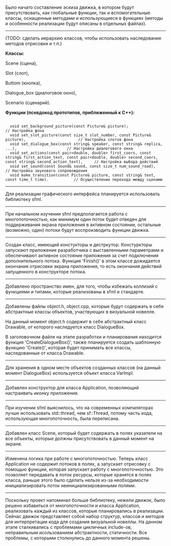 Было начато составление эскиза движка, в котором будут присутствовать, как глобальные функции, так и вспомогательные классы, оснащенные методами и использующиеся в функциях (методы и особенности реализации будут описаны в отдельных файлах).

-------------------------------------------------------------------------------------------

(TODO: сделать иерархию классов, чтобы использовать наследование методов отрисовки и т.п.)

**Классы:**

  Scene (сцена), 
  
  Slot (слот), 
  
  Buttom (кнопка), 
  
  Dialogue_box (диалоговое окно), 
  
  Scenario (сценарий).

**Функции (псевдокод прототипов, приближенный к C++):**

```

  void set_background_picture(const Picture& picture);                                           // Настройка фона
  void set_slot_picture(const size_t slot_number, const Picture& picture),                       // Настройка слотов фона  
  void set_dialogue_box(const string& speaker, const string& replica, ...),                      // Настройка диалогового окна
  void set_actions(const pair<double, double> first_coors, const string& first_action_text, const pair<double, double> second_coors, const string& second_action_text),     // Настройка выбора действий  
  void set_sound(const Sound& sound, const size_t num_sound_road),                               // Настройка звукового сопровождения  
  void make_transition(const Picture& picture, const string& text, const time_t time).           // Осуществление перехода между сценами
```

-------------------------------------------------------------------------------------------

Для реализации графического интерфейса планируется использовать библиотеку sfml.

-------------------------------------------------------------------------------------------

При начальном изучении sfml предполагается работа с многопоточностью, как минимум один поток будет отведен для поддерживания экрана приложения в активном состоянии, остальные (возможно, один) потоки будут воспроизводить функции движка.

-------------------------------------------------------------------------------------------

Создан класс, имеющий констукторы и дестркутор. Констуркторы запускают приложение разработчика с выставленными параметрами и обеспечивают активное состояние приложения за счет подключения дополнительного потока. Функция 'Finish()' в этом классе дожидается окончания отрисовки экрана приложения, то есть окончания действий запущенного в конструкторе потока.

-------------------------------------------------------------------------------------------

Добавлено пространство имен, для того, чтобы избежать коллизий с функциями и типами, которые реализованы в sfml и стандарте.

-------------------------------------------------------------------------------------------

Добавлены файлы object.h, object.cpp, которые будут содержать в себе абстрактные классы объектов, участвующих в визуальной новелле.

На данный момент object.h содержит в себе абстрактный класс Drawable, от которого наследуется класс DialogueBox.

В заголовочном файле на этапе разработки и планирования находится функция 'CreateDialogueBox()', также планируется создать шаблонную функцию 'Create()', которая будет принимать все классы, наследованные от класса Drawable.

------------------------------------------------------------------------------------------

Для хранения в одном месте объектов созданных классов (на данный момент DialogueBox) используется объект класса VarImpl.

------------------------------------------------------------------------------------------

Добавлен конструктор для класса Application, позволяющий настраивать иконку приложения.

------------------------------------------------------------------------------------------

При изучении sfml выяснилось, что на современных компиляторах лучше использовать std::thread, чем sf::Thread, потому часть кода, использующая многопоточность, была переписана.

------------------------------------------------------------------------------------------

Добавлен класс Scene, который будет содержать в полях указатели на все объекты, которые должны присутствовать в данный момент на экране.

------------------------------------------------------------------------------------------

Изменена логика при работе с многопоточностью. Теперь класс Application не содержит потоков в полях, а запускает отрисовку с помощью функции, которая запускает работу с многопоточностью. Это позволяет передавать в поток ресурсы, которые хранятся в полях класса, раньше этого было сделать нельзя из-за необходимости инициализировать поток неинициализированными полями.

------------------------------------------------------------------------------------------

Поскольку проект напоминал больше библиотеку, нежели движок, было решено избавиться от многопоточности и класса Application, реализовать каждый из классов, которые планировались в реализации. Сейчас движок представляет собой набор структур, классов и методов для интерпретации кода для создания визуальной новеллы. На данном этапе сталкивались с проблемами цикличных include-ов, неправильным исользованием абстрактности, статичности. Все проблемы, с которыми столкнулись до данного момента решены.
